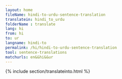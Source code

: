 ```yaml
---
layout: home
fileName: hindi-to-urdu-sentence-translation
translatein: hindi_to_urdu
folderName : translate
lang: hi
from: hi
to: ur
langname: hindi-to
permalink: /hi/hindi-to-urdu-sentence-translation
tool: sentence-translations
matchurls: en&&hi&&ur
---
```

{% include section/translateinto.html %}
